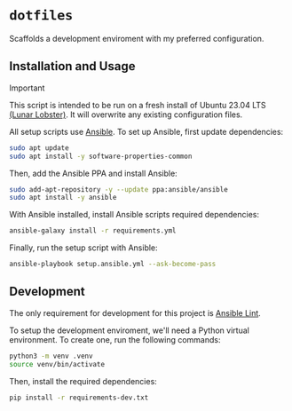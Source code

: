# `dotfiles`

Scaffolds a development enviroment with my preferred configuration.

## Installation and Usage

> [!IMPORTANT]
> This script is intended to be run on a fresh install of Ubuntu 23.04 LTS [(Lunar Lobster)](https://releases.ubuntu.com/lunar/). It will overwrite any existing configuration files.

All setup scripts use [Ansible](https://docs.ansible.com/). To set up Ansible, first update dependencies:

```bash
sudo apt update 
sudo apt install -y software-properties-common
```

Then, add the Ansible PPA and install Ansible:

```bash
sudo add-apt-repository -y --update ppa:ansible/ansible
sudo apt install -y ansible
```

With Ansible installed, install Ansible scripts required dependencies:

```bash
ansible-galaxy install -r requirements.yml
```

Finally, run the setup script with Ansible:

```bash
ansible-playbook setup.ansible.yml --ask-become-pass
```

## Development

The only requirement for development for this project is [Ansible Lint](https://ansible.readthedocs.io/projects/lint/).

To setup the development enviroment, we'll need a Python virtual environment. To create one, run the following commands:

```bash
python3 -m venv .venv
source venv/bin/activate
``` 

Then, install the required dependencies:

```bash
pip install -r requirements-dev.txt
```
